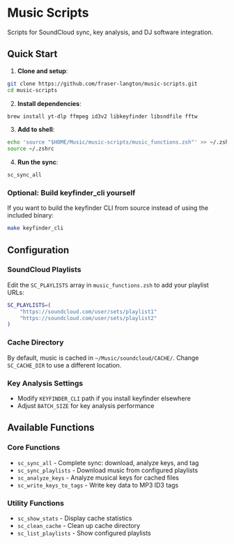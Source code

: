 # Music Scripts

Scripts for SoundCloud sync, key analysis, and DJ software integration.

## Quick Start

1. **Clone and setup**:
```bash
git clone https://github.com/fraser-langton/music-scripts.git
cd music-scripts
```

2. **Install dependencies**:
```bash
brew install yt-dlp ffmpeg id3v2 libkeyfinder libsndfile fftw
```

3. **Add to shell**:
```bash
echo 'source "$HOME/Music/music-scripts/music_functions.zsh"' >> ~/.zshrc
source ~/.zshrc
```

4. **Run the sync**:
```bash
sc_sync_all
```

### Optional: Build keyfinder_cli yourself
If you want to build the keyfinder CLI from source instead of using the included binary:
```bash
make keyfinder_cli
```

## Configuration

### SoundCloud Playlists
Edit the `SC_PLAYLISTS` array in `music_functions.zsh` to add your playlist URLs:
```bash
SC_PLAYLISTS=(
    "https://soundcloud.com/user/sets/playlist1"
    "https://soundcloud.com/user/sets/playlist2"
)
```

### Cache Directory
By default, music is cached in `~/Music/soundcloud/CACHE/`. Change `SC_CACHE_DIR` to use a different location.

### Key Analysis Settings
- Modify `KEYFINDER_CLI` path if you install keyfinder elsewhere
- Adjust `BATCH_SIZE` for key analysis performance

## Available Functions

### Core Functions
- `sc_sync_all` - Complete sync: download, analyze keys, and tag
- `sc_sync_playlists` - Download music from configured playlists
- `sc_analyze_keys` - Analyze musical keys for cached files
- `sc_write_keys_to_tags` - Write key data to MP3 ID3 tags

### Utility Functions
- `sc_show_stats` - Display cache statistics
- `sc_clean_cache` - Clean up cache directory
- `sc_list_playlists` - Show configured playlists
